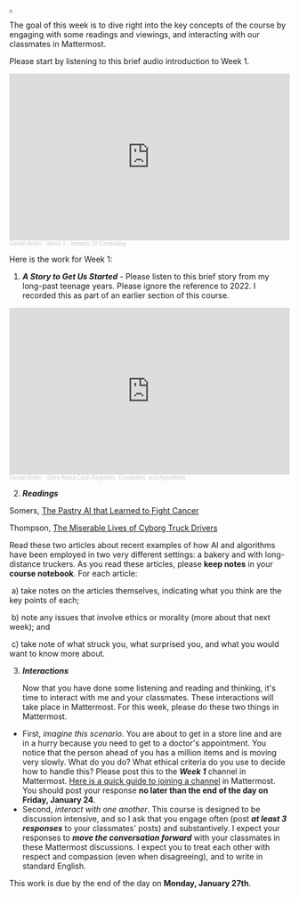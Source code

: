 <img src="https://plus.unsplash.com/premium_photo-1681488422749-29864bdcbf42?q=80&w=1843&auto=format&fit=crop&ixlib=rb-4.0.3&ixid=M3wxMjA3fDB8MHxwaG90by1wYWdlfHx8fGVufDB8fHx8fA%3D%3D" style="zoom:40%;" />

The goal of this week is to dive right into the key concepts of the course by engaging with some readings and viewings, and interacting with our classmates in Mattermost. 

Please start by listening to this brief audio introduction to Week 1.

<iframe width="100%" height="300" scrolling="no" frameborder="no" allow="autoplay" src="https://w.soundcloud.com/player/?url=https%3A//api.soundcloud.com/tracks/1718363181&color=%23ff5500&auto_play=false&hide_related=false&show_comments=true&show_user=true&show_reposts=false&show_teaser=true&visual=true"></iframe><div style="font-size: 10px; color: #cccccc;line-break: anywhere;word-break: normal;overflow: hidden;white-space: nowrap;text-overflow: ellipsis; font-family: Interstate,Lucida Grande,Lucida Sans Unicode,Lucida Sans,Garuda,Verdana,Tahoma,sans-serif;font-weight: 100;"><a href="https://soundcloud.com/gerald-ardito" title="Gerald Ardito" target="_blank" style="color: #cccccc; text-decoration: none;">Gerald Ardito</a> · <a href="https://soundcloud.com/gerald-ardito/week-1-impacts-of-computing-spring-2024" title="Week 1 - Impacts Of Computing" target="_blank" style="color: #cccccc; text-decoration: none;">Week 1 - Impacts Of Computing</a></div>


Here is the work for Week 1:

1. ***A Story to Get Us Started*** - Please listen to this brief story from my long-past teenage years. Please ignore the reference to 2022. I recorded this as part of an earlier section of this course.

<iframe width="100%" height="300" scrolling="no" frameborder="no" allow="autoplay" src="https://w.soundcloud.com/player/?url=https%3A//api.soundcloud.com/tracks/1274306248&color=%23ff5500&auto_play=false&hide_related=false&show_comments=true&show_user=true&show_reposts=false&show_teaser=true&visual=true"></iframe><div style="font-size: 10px; color: #cccccc;line-break: anywhere;word-break: normal;overflow: hidden;white-space: nowrap;text-overflow: ellipsis; font-family: Interstate,Lucida Grande,Lucida Sans Unicode,Lucida Sans,Garuda,Verdana,Tahoma,sans-serif;font-weight: 100;"><a href="https://soundcloud.com/gerald-ardito" title="Gerald Ardito" target="_blank" style="color: #cccccc; text-decoration: none;">Gerald Ardito</a> · <a href="https://soundcloud.com/gerald-ardito/week-1-intro-impacts-of-computing" title="Story About Cash Registers, Computers, and Algorithms" target="_blank" style="color: #cccccc; text-decoration: none;">Story About Cash Registers, Computers, and Algorithms</a></div>

2. ***Readings***

Somers, [The Pastry AI that Learned to Fight Cancer](https://manhattanville-my.sharepoint.com/:b:/g/personal/gerald_ardito_mville_edu/EdqC1Q9XXhJCui3FnNp196wBS8qAl2tdpbgM1NovaZiUcg?e=m8dIk6)

Thompson, [The Miserable Lives of Cyborg Truck Drivers](https://www.joyk.com/dig/detail/1648586901236450#gsc.tab=0) 

Read these two articles about recent examples of how AI and algorithms have been employed in two very different settings: a bakery and with long-distance truckers. As you read these articles, please **keep notes** in your **course notebook**. For each article: 

​	a) take notes on the articles themselves, indicating what you think are the key points of each; 

​	b) note any issues that involve ethics or morality (more about that next week); and 

​	c) take note of what struck you, what surprised you, and what you would want to know more about. 



3. ***Interactions***

   Now that you have done some listening and reading and thinking, it's time to interact with me and your classmates. These interactions will take place in Mattermost. For this week, please do these two things in Mattermost. 
- First, *imagine this scenario*. You are about to get in a store line and are in a hurry because you need to get to a doctor's appointment. You notice that the person ahead of you has a million items and is moving very slowly. What do you do? What ethical criteria do you use to decide how to handle this? Please post this to the ***Week 1*** channel in Mattermost. [Here is a quick guide to joining a channel](https://docs.mattermost.com/collaborate/join-leave-channels.html) in Mattermost. You should post your response **no later than the end of the day on Friday, January 24**.
- Second, *interact with one another*. This course is designed to be discussion intensive, and so I ask that you engage often (post ***at least 3 responses*** to your classmates' posts) and substantively. I expect your responses to ***move the conversation forward*** with your classmates in these Mattermost discussions. I expect you to treat each other with respect and compassion (even when disagreeing), and to write in standard English. 

This work is due by the end of the day on **Monday, January 27th**.